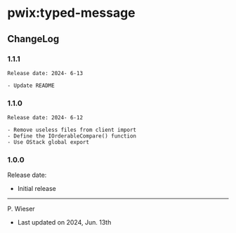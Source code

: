 # pwix:typed-message

## ChangeLog

### 1.1.1

    Release date: 2024- 6-13

    - Update README

### 1.1.0

    Release date: 2024- 6-12

    - Remove useless files from client import
    - Define the IOrderableCompare() function
    - Use OStack global export

### 1.0.0

Release date:

- Initial release

---
P. Wieser
- Last updated on 2024, Jun. 13th
